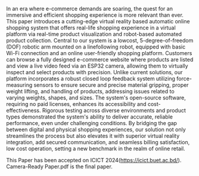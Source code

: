 In an era where e-commerce demands are soaring, the quest for an immersive and efficient shopping experience is more relevant than ever. This paper introduces a cutting-edge virtual reality based automatic online shopping system that offers real-life shopping experience in a virtual platform via real-time product visualization and robot-based automated product collection. Central to our system is a lowcost, 5-degree-of-freedom (DOF) robotic arm mounted on a linefollowing robot, equipped with basic Wi-Fi connection and an online user-friendly shopping platform. Customers can browse a fully designed e-commerce website where products are listed and view a live video feed via an ESP32 camera, allowing them to virtually inspect and select products with precision. Unlike current solutions, our platform incorporates a robust closed loop feedback system utilizing force-measuring sensors to ensure secure and precise material gripping, proper weight lifting, and handling of products, addressing issues related to varying weights, shapes, and sizes. The system's open-source software, requiring no paid licenses, enhances its accessibility and cost-effectiveness. Rigorous testing across diverse environments and product types demonstrated the system's ability to deliver accurate, reliable performance, even under challenging conditions. By bridging the gap between digital and physical shopping experiences, our solution not only streamlines the process but also elevates it with superior virtual reality integration, add secured communication, and seamless billing satisfaction, low cost operation, setting a new benchmark in the realm of online retail.


This Paper has been accepted on ICICT 2024(https://icict.buet.ac.bd/). 
Camera-Ready Paper.pdf is the final paper.
